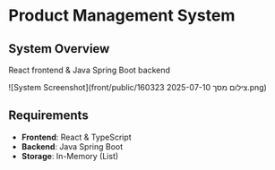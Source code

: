 # Product Management System


## System Overview
React frontend  & Java Spring Boot backend

![System Screenshot](front/public/צילום מסך 2025-07-10 160323.png)

## Requirements
- **Frontend**: React & TypeScript
- **Backend**: Java Spring Boot
- **Storage**: In-Memory (List<Product>)

